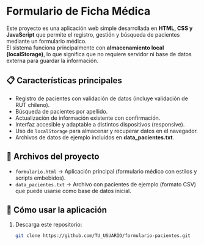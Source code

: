 # Formulario de Ficha Médica

Este proyecto es una aplicación web simple desarrollada en **HTML, CSS y JavaScript** que permite el registro, gestión y búsqueda de pacientes mediante un formulario médico.  
El sistema funciona principalmente con **almacenamiento local (localStorage)**, lo que significa que no requiere servidor ni base de datos externa para guardar la información.

## 📋 Características principales
- Registro de pacientes con validación de datos (incluye validación de RUT chileno).
- Búsqueda de pacientes por apellido.
- Actualización de información existente con confirmación.
- Interfaz accesible y adaptable a distintos dispositivos (responsive).
- Uso de `localStorage` para almacenar y recuperar datos en el navegador.
- Archivos de datos de ejemplo incluidos en **data_pacientes.txt**.

## 📂 Archivos del proyecto
- `formulario.html` → Aplicación principal (formulario médico con estilos y scripts embebidos).
- `data_pacientes.txt` → Archivo con pacientes de ejemplo (formato CSV) que puede usarse como base de datos inicial.

## 🚀 Cómo usar la aplicación
1. Descarga este repositorio:
   ```bash
   git clone https://github.com/TU_USUARIO/formulario-pacientes.git
